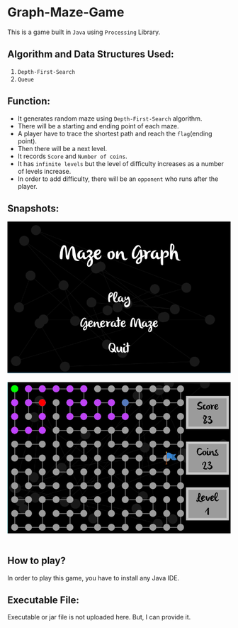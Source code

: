 # Graph-Maze-Game
This is a game built in `Java` using `Processing` Library.

## Algorithm and Data Structures Used:

1. `Depth-First-Search` 
2. `Queue`

## Function:
* It generates random maze using `Depth-First-Search` algorithm.
* There will be a starting and ending point of each maze.
* A player have to trace the shortest path and reach the `flag`(ending point).
* Then there will be a next level.
* It records `Score` and `Number of coins`.
* It has `infinite levels` but the level of difficulty increases as a number of levels increase. 
* In order to add difficulty, there will be an `opponent` who runs after the player.

## Snapshots:
![Main Menu](https://github.com/Muhammadwasi/Graph-Maze-Game/blob/master/Main%20Menu.PNG)<br/><br/>
![Game mode](https://github.com/Muhammadwasi/Graph-Maze-Game/blob/master/Game%20Mode.PNG)<br/><br/>

## How to play?
In order to play this game, you have to install any Java IDE. 
## Executable File:
Executable or jar file is not uploaded here. But, I can provide it.
